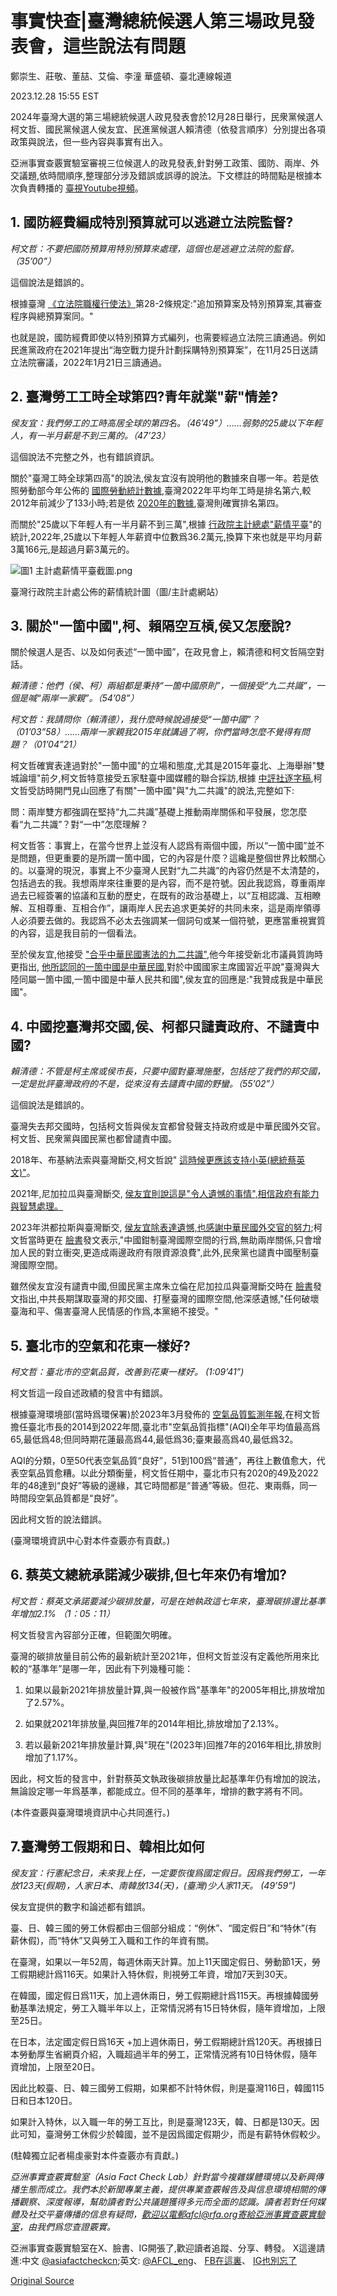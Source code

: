 # 事實快查|臺灣總統候選人第三場政見發表會，這些說法有問題

鄭崇生、莊敬、董喆、艾倫、李潼 華盛頓、臺北連線報道

2023.12.28 15:55 EST

2024年臺灣大選的第三場總統候選人政見發表會於12月28日舉行，民衆黨候選人柯文哲、國民黨候選人侯友宜、民進黨候選人賴清德（依發言順序）分別提出各項政策與說法，但一些內容與事實有出入。

亞洲事實查覈實驗室審視三位候選人的政見發表,針對勞工政策、國防、兩岸、外交議題,依時間順序,整理部分涉及錯誤或誤導的說法。下文標註的時間點是根據本次負責轉播的 [臺視Youtube視頻](https://www.youtube.com/watch?v=3jyUiPVXKfs)。

## 1. 國防經費編成特別預算就可以逃避立法院監督?

*柯文哲：不要把國防預算用特別預算來處理，這個也是逃避立法院的監督。（35’00”）*

這個說法是錯誤的。

根據臺灣 [《立法院職權行使法》](https://law.moj.gov.tw/LawClass/LawSingle.aspx?pcode=A0020058&flno=28-2)第28-2條規定:"追加預算案及特別預算案,其審查程序與總預算案同。"

也就是說，國防經費即使以特別預算方式編列，也需要經過立法院三讀通過。例如民進黨政府在2021年提出“海空戰力提升計劃採購特別預算案”，在11月25日送請立法院審議，2022年1月21日三讀通過。

## 2. 臺灣勞工工時全球第四?青年就業"薪"情差?

*侯友宜：我們勞工的工時高居全球的第四名。（46’49”）……弱勢的25歲以下年輕人，有一半月薪是不到三萬的。（47’23）*

這個說法不完整之外，也有錯誤資訊。

關於"臺灣工時全球第四高"的說法,侯友宜沒有說明他的數據來自哪一年。若是依照勞動部今年公佈的 [國際勞動統計數據](https://statdb.mol.gov.tw/html/nat/111/06%E8%A1%A86-2.pdf),臺灣2022年平均年工時是排名第六,較2012年前減少了133小時;若是依 [2020年的數據](https://www.cna.com.tw/news/firstnews/202110160023.aspx),臺灣則確實排名第四。

而關於"25歲以下年輕人有一半月薪不到三萬",根據 [行政院主計總處"薪情平臺](https://public.tableau.com/views/111_17011684489120/Dashboard1?:language=zh-TW&:display_count=n&:showVizHome=no&:embed=yes)"的統計,2022年,25歲以下年輕人年薪資中位數爲36.2萬元,換算下來也就是平均月薪3萬166元,是超過月薪3萬元的。

![圖1 主計處薪情平臺截圖.png](images/UIWL4U3IWYHREWPZ23FADWD5NY.png)

臺灣行政院主計處公佈的薪情統計圖（圖/主計處網站）

## 3. 關於"一箇中國",柯、賴隔空互槓,侯又怎麼說?

關於候選人是否、以及如何表述“一箇中國”，在政見會上，賴清德和柯文哲隔空對話。

*賴清德：他們（侯、柯）兩組都是秉持“一箇中國原則”，一個接受“九二共識”，一個是喊“兩岸一家親”。（54’08”）*

*柯文哲：我請問你（賴清德），我什麼時候說過接受“一箇中國”？（01’03”58）……兩岸一家親我2015年就講過了啊，你們當時怎麼不覺得有問題？（01’04”21）*

柯文哲確實表達過對於"一箇中國"的立場和態度,尤其是2015年臺北、上海舉辦"雙城論壇"前夕,柯文哲特意接受五家駐臺中國媒體的聯合採訪,根據 [中評社逐字稿](http://hk.crntt.com/doc/1036/9/0/0/103690067.html?coluid=0&kindid=0&docid=103690067),柯文哲受訪時開門見山回應了有關"一箇中國"與"九二共識"的說法,完整如下:

問：兩岸雙方都強調在堅持“九二共識”基礎上推動兩岸關係和平發展，您怎麼看“九二共識”？對“一中”怎麼理解？

柯文哲答：事實上，在當今世界上並沒有人認爲有兩個中國，所以“一箇中國”並不是問題，但更重要的是所謂一箇中國，它的內容是什麼？這纔是整個世界比較關心的。以臺灣的現況，事實上不少臺灣人民對“九二共識”的內容仍然是不太清楚的，包括過去的我。我想兩岸來往重要的是內容，而不是符號。因此我認爲，尊重兩岸過去已經簽署的協議和互動的歷史，在既有的政治基礎上，以“互相認識、互相瞭解、互相尊重、互相合作”，讓兩岸人民去追求更美好的共同未來，這是兩岸領導人必須要去做的。我認爲不必太去強調某一個詞句或某一個符號，更應當重視實質的內容，這是我目前的一個看法。

至於侯友宜,他接受 ["合乎中華民國憲法的九二共識"](https://www.cna.com.tw/news/aipl/202307030204.aspx),他今年接受新北市議員質詢時更指出, [他所認同的一箇中國是中華民國](https://www.cna.com.tw/news/aipl/202305050204.aspx),對於中國國家主席國習近平說"臺灣與大陸同屬一箇中國,一箇中國是中華人民共和國",侯友宜的回應是:"我贊成我是中華民國"。

## 4. 中國挖臺灣邦交國,侯、柯都只譴責政府、不譴責中國?

*賴清德：不管是柯主席或侯市長，只要中國對臺灣施壓，包括挖了我們的邦交國，一定是批評臺灣政府的不是，從來沒有去譴責中國的野蠻。（55’02”）*

這個說法是錯誤的。

臺灣失去邦交國時，包括柯文哲與侯友宜都曾發聲支持政府或是中華民國外交官。柯文哲、民衆黨與國民黨也都曾譴責中國。

2018年、布基納法索與臺灣斷交,柯文哲說" [這時候更應該支持小英(總統蔡英文)"](https://news.ltn.com.tw/news/politics/breakingnews/2436992)。

2021年,尼加拉瓜與臺灣斷交, [侯友宜則說這是"令人遺憾的事情",相信政府有能力與智慧處理。](https://www.setn.com/news.aspx?newsid=1040406)

2023年洪都拉斯與臺灣斷交, [侯友宜除表達遺憾,也感謝中華民國外交官的努力](https://udn.com/news/story/6656/7057370);柯文哲當時更在 [臉書](https://www.facebook.com/DoctorKoWJ/posts/pfbid02L5RLLaP7H43WZCGSzZTZMfRorDgk3uncp7Vs5JT7RHCZQh9KbdZrR4j6VR6BKwWCl)發文表示,"中國鉗制臺灣國際空間的行爲,無助兩岸關係,只會增加人民的對立衝突,更造成兩邊政府有限資源浪費",此外,民衆黨也譴責中國壓制臺灣國際空間。

雖然侯友宜沒有譴責中國,但國民黨主席朱立倫在尼加拉瓜與臺灣斷交時在 [臉書](https://www.facebook.com/llchu/posts/10165838215170128/?paipv=0&eav=AfY1rcmjjxeXnfi8Yea_-NplgpOfEoIVlMfKZxTafFYzJkJNgIqmj20Knj0smKztB8w&_rdr)發文指出,中共長期謀取臺灣的邦交國、打壓臺灣的國際空間,他深感遺憾,"任何破壞臺海和平、傷害臺灣人民情感的作爲,本黨絕不接受。"

## 5. 臺北市的空氣和花東一樣好?

*柯文哲：臺北市的空氣品質，改善到花東一樣好。 (1:09’41”)*

柯文哲這一段自述政績的發言中有錯誤。

根據臺灣環境部(當時爲環保署)於2023年3月發佈的 [空氣品質監測年報](https://www.moenv.gov.tw/DisplayFile.aspx?FileID=C4E6C90EACB58366),在柯文哲擔任臺北市長的2014到2022年間,臺北市"空氣品質指標"(AQI)全年平均值最高爲65,最低爲48;但同時期花蓮最高爲44,最低爲36;臺東最高爲40,最低爲32。

AQI的分類，0至50代表空氣品質“良好”，51到100爲“普通”，再往上數值愈大，代表空氣品質愈糟。以此分類衡量，柯文哲任期中，臺北市只有2020的49及2022年的48達到“良好”等級的邊緣，其它時間都是“普通”等級。但花、東兩縣，同一時間段空氣品質都是“良好”。

因此柯文哲的說法錯誤。

(臺灣環境資訊中心對本件查覈亦有貢獻。)

## 6. 蔡英文總統承諾減少碳排,但七年來仍有增加?

*柯文哲：蔡英文承諾要減少碳排放量，可是在她執政這七年來，臺灣碳排還比基準年增加2.1% （1：05：11）*

柯文哲發言內容部分正確，但範圍欠明確。

臺灣的碳排放量目前公佈的最新統計至2021年，但柯文哲並沒有定義他所用來比較的“基準年”是哪一年，因此有下列幾種可能：

1. 如果以最新2021年排放量計算,與一般被作爲"基準年"的2005年相比,排放增加了2.57%。
2. 如果就2021年排放量,與回推7年的2014年相比,排放增加了2.13%。

1. 若以最新2021年排放量計算,與"現在"(2023年)回推7年的2016年相比,排放則增加了1.17%。

因此，柯文哲的發言中，針對蔡英文執政後碳排放量比起基準年仍有增加的說法，無論設定哪一年爲基準，都能成立。但不同的基準年，增排的數字將有不同。

(本件查覈與臺灣環境資訊中心共同進行。)

## 7.臺灣勞工假期和日、韓相比如何

*侯友宜：行憲紀念日，未來我上任，一定要恢復爲國定假日。因爲我們勞工，一年放123天(假期)，人家日本、南韓放134(天)，(臺灣)少人家11天。 (49’59”)*

侯友宜提供的數字和論述都有錯誤。

臺、日、韓三國的勞工休假都由三個部分組成：“例休”、“國定假日”和“特休”(有薪休假)，而“特休”又與勞工入職和工作的年資有關。

在臺灣，如果以一年52周，每週休兩天計算。加上11天國定假日、勞動節1天，勞工假期總計爲116天。如果計入特休假，則視勞工年資，增加7天到30天。

在韓國，國定假日爲11天，加上週休兩日，勞工假期總計爲115天。再根據韓國勞動基準法規定，勞工入職半年以上，正常情況將有15日特休假，隨年資增加，上限至25日。

在日本，法定國定假日爲16天 +加上週休兩日，勞工假期總計爲120天。再根據日本勞動厚生省網頁介紹，入職超過半年的勞工，正常情況將有10日特休假，隨年資增加，上限至20日。

因此比較臺、日、韓三國勞工假期，如果都不計特休假，則是臺灣116日，韓國115日和日本120日。

如果計入特休，以入職一年的勞工互比，則是臺灣123天，韓、日都是130天。因此可知，臺灣勞工休假少於韓國，並不是因爲國定假期少，而是有薪特休假較少。

(駐韓獨立記者楊虔豪對本件查覈亦有貢獻。)

*亞洲事實查覈實驗室（Asia Fact Check Lab）針對當今複雜媒體環境以及新興傳播生態而成立。我們本於新聞專業主義，提供專業查覈報告及與信息環境相關的傳播觀察、深度報導，幫助讀者對公共議題獲得多元而全面的認識。讀者若對任何媒體及社交平臺傳播的信息有疑問，歡迎以電郵afcl@rfa.org寄給亞洲事實查覈實驗室，由我們爲您查證覈實。*

亞洲事實查覈實驗室在X、臉書、IG開張了,歡迎讀者追蹤、分享、轉發。 X這邊請進:中文 [@asiafactcheckcn](https://twitter.com/asiafactcheckcn);英文: [@AFCL\_eng](https://twitter.com/AFCL_eng)、 [FB在這裏](https://www.facebook.com/asiafactchecklabcn)、 [IG也別忘了](https://www.instagram.com/asiafactchecklab/)



[Original Source](https://www.rfa.org/mandarin/shishi-hecha/hc-12282023155459.html)